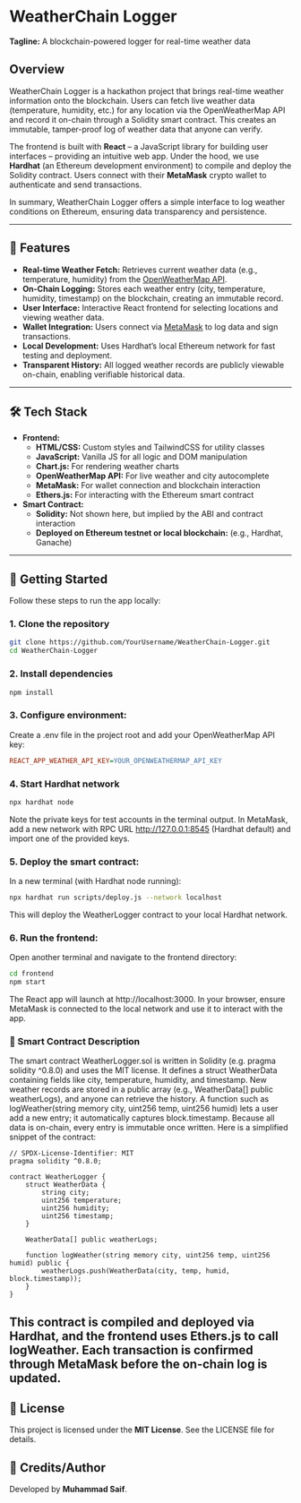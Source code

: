 # WeatherChain Logger  

**Tagline:** A blockchain-powered logger for real-time weather data  

## Overview  
WeatherChain Logger is a hackathon project that brings real-time weather information onto the blockchain. Users can fetch live weather data (temperature, humidity, etc.) for any location via the OpenWeatherMap API and record it on-chain through a Solidity smart contract. This creates an immutable, tamper-proof log of weather data that anyone can verify.  

The frontend is built with **React** – a JavaScript library for building user interfaces – providing an intuitive web app. Under the hood, we use **Hardhat** (an Ethereum development environment) to compile and deploy the Solidity contract. Users connect with their **MetaMask** crypto wallet to authenticate and send transactions.  

In summary, WeatherChain Logger offers a simple interface to log weather conditions on Ethereum, ensuring data transparency and persistence.  

---

## 🌟 Features  
- **Real-time Weather Fetch:** Retrieves current weather data (e.g., temperature, humidity) from the [OpenWeatherMap API](https://openweathermap.org/api).  
- **On-Chain Logging:** Stores each weather entry (city, temperature, humidity, timestamp) on the blockchain, creating an immutable record.  
- **User Interface:** Interactive React frontend for selecting locations and viewing weather data.  
- **Wallet Integration:** Users connect via [MetaMask](https://metamask.io/) to log data and sign transactions.  
- **Local Development:** Uses Hardhat’s local Ethereum network for fast testing and deployment.  
- **Transparent History:** All logged weather records are publicly viewable on-chain, enabling verifiable historical data.  

---

## 🛠️ Tech Stack

- **Frontend:**
  - **HTML/CSS:** Custom styles and TailwindCSS for utility classes
  - **JavaScript:** Vanilla JS for all logic and DOM manipulation
  - **Chart.js:** For rendering weather charts
  - **OpenWeatherMap API:** For live weather and city autocomplete
  - **MetaMask:** For wallet connection and blockchain interaction
  - **Ethers.js:** For interacting with the Ethereum smart contract
- **Smart Contract:**
  - **Solidity:** Not shown here, but implied by the ABI and contract interaction
  - **Deployed on Ethereum testnet or local blockchain:** (e.g., Hardhat, Ganache)


---

## 🚀 Getting Started  
Follow these steps to run the app locally:  

### 1. Clone the repository  
```bash
git clone https://github.com/YourUsername/WeatherChain-Logger.git  
cd WeatherChain-Logger  
```

### 2. Install dependencies
```bash
npm install  
```

### 3. Configure environment:

Create a .env file in the project root and add your OpenWeatherMap API key:
```ini
REACT_APP_WEATHER_API_KEY=YOUR_OPENWEATHERMAP_API_KEY 
```

### 4. Start Hardhat network
```bash
npx hardhat node
```
Note the private keys for test accounts in the terminal output.
In MetaMask, add a new network with RPC URL http://127.0.0.1:8545 (Hardhat default) and import one of the provided keys.

### 5. Deploy the smart contract:

In a new terminal (with Hardhat node running):
```bash
npx hardhat run scripts/deploy.js --network localhost
```
This will deploy the WeatherLogger contract to your local Hardhat network.


### 6. Run the frontend:

Open another terminal and navigate to the frontend directory:
```bash
cd frontend
npm start
```
The React app will launch at http://localhost:3000. In your browser, ensure MetaMask is connected to the local network and use it to interact with the app.

### 📝 Smart Contract Description

The smart contract WeatherLogger.sol is written in Solidity (e.g. pragma solidity ^0.8.0) and uses the MIT license. It defines a struct WeatherData containing fields like city, temperature, humidity, and timestamp. New weather records are stored in a public array (e.g., WeatherData[] public weatherLogs), and anyone can retrieve the history. A function such as logWeather(string memory city, uint256 temp, uint256 humid) lets a user add a new entry; it automatically captures block.timestamp. Because all data is on-chain, every entry is immutable once written. Here is a simplified snippet of the contract:

```solidity
// SPDX-License-Identifier: MIT  
pragma solidity ^0.8.0;  

contract WeatherLogger {  
    struct WeatherData {  
        string city;  
        uint256 temperature;  
        uint256 humidity;  
        uint256 timestamp;  
    }  

    WeatherData[] public weatherLogs;  

    function logWeather(string memory city, uint256 temp, uint256 humid) public {  
        weatherLogs.push(WeatherData(city, temp, humid, block.timestamp));  
    }  
}  
```
This contract is compiled and deployed via Hardhat, and the frontend uses Ethers.js to call logWeather. Each transaction is confirmed through MetaMask before the on-chain log is updated.
---

## 📄 License

This project is licensed under the **MIT License**. See the LICENSE file for details.

## 👤 Credits/Author
Developed by **Muhammad Saif**.
